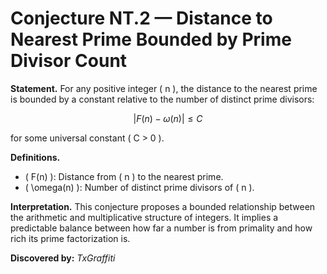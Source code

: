 # Conjecture NT.2 — Distance to Nearest Prime Bounded by Prime Divisor Count

**Statement.**
For any positive integer \( n \), the distance to the nearest prime is bounded by a constant relative to the number of distinct prime divisors:

$$
|F(n) - \omega(n)| \leq C
$$

for some universal constant \( C > 0 \).

**Definitions.**

- \( F(n) \): Distance from \( n \) to the nearest prime.
- \( \omega(n) \): Number of distinct prime divisors of \( n \).

**Interpretation.**
This conjecture proposes a bounded relationship between the arithmetic and multiplicative structure of integers. It implies a predictable balance between how far a number is from primality and how rich its prime factorization is.

**Discovered by:** *TxGraffiti*
